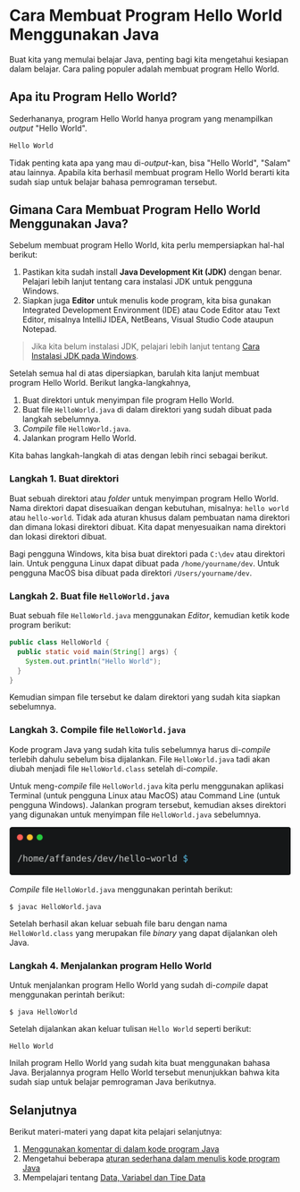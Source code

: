 # Cara Membuat Program Hello World Menggunakan Java

Buat kita yang memulai belajar Java, penting bagi kita mengetahui kesiapan dalam belajar. Cara paling populer adalah membuat program Hello World.

## Apa itu Program Hello World?

Sederhananya, program Hello World hanya program yang menampilkan *output* "Hello World".

```java
Hello World
```

Tidak penting kata apa yang mau di-*output*-kan, bisa "Hello World", "Salam" atau lainnya. Apabila kita berhasil membuat program Hello World berarti kita sudah siap untuk belajar bahasa pemrograman tersebut.

## Gimana Cara Membuat Program Hello World Menggunakan Java?

Sebelum membuat program Hello World, kita perlu mempersiapkan hal-hal berikut:
1. Pastikan kita sudah install **Java Development Kit (JDK)** dengan benar. Pelajari lebih lanjut tentang cara instalasi JDK untuk pengguna Windows.
2. Siapkan juga **Editor** untuk menulis kode program, kita bisa gunakan Integrated Development Environment (IDE) atau Code Editor atau Text Editor, misalnya IntelliJ IDEA, NetBeans, Visual Studio Code ataupun Notepad.

> Jika kita belum instalasi JDK, pelajari lebih lanjut tentang [Cara Instalasi JDK pada Windows](02-cara-instalasi-jdk-pada-windows.md). 

Setelah semua hal di atas dipersiapkan, barulah kita lanjut membuat program Hello World. Berikut langka-langkahnya,
1. Buat direktori untuk menyimpan file program Hello World.
2. Buat file `HelloWorld.java` di dalam direktori yang sudah dibuat pada langkah sebelumnya.
3. *Compile* file `HelloWorld.java`.
4. Jalankan program Hello World.

Kita bahas langkah-langkah di atas dengan lebih rinci sebagai berikut.

### Langkah 1. Buat direktori

Buat sebuah direktori atau *folder* untuk menyimpan program Hello World. Nama direktori dapat disesuaikan dengan kebutuhan, misalnya: `hello world` atau `hello-world`. Tidak ada aturan khusus dalam pembuatan nama direktori dan dimana lokasi direktori dibuat. Kita dapat menyesuaikan nama direktori dan lokasi direktori dibuat.

Bagi pengguna Windows, kita bisa buat direktori pada `C:\dev` atau direktori lain. Untuk pengguna Linux dapat dibuat pada `/home/yourname/dev`. Untuk pengguna MacOS bisa dibuat pada direktori `/Users/yourname/dev`.

### Langkah 2. Buat file `HelloWorld.java`

Buat sebuah file `HelloWorld.java` menggunakan *Editor*, kemudian ketik kode program berikut:

```java
public class HelloWorld {
  public static void main(String[] args) {
    System.out.println("Hello World");
  }
}
```

Kemudian simpan file tersebut ke dalam direktori yang sudah kita siapkan sebelumnya.

### Langkah 3. Compile file `HelloWorld.java`

Kode program Java yang sudah kita tulis sebelumnya harus di-*compile* terlebih dahulu sebelum bisa dijalankan. File `HelloWorld.java` tadi akan diubah menjadi file `HelloWorld.class` setelah di-*compile*.

Untuk meng-*compile* file `HelloWorld.java` kita perlu menggunakan aplikasi Terminal (untuk pengguna Linux atau MacOS) atau Command Line (untuk pengguna Windows). Jalankan program tersebut, kemudian akses direktori yang digunakan untuk menyimpan file `HelloWorld.java` sebelumnya.

![Akses direktori menggunakan Terminal](aset/carbon-cli-open-terminal.png)

*Compile* file `HelloWorld.java` menggunakan perintah berikut:

```shell
$ javac HelloWorld.java
```

Setelah berhasil akan keluar sebuah file baru dengan nama `HelloWorld.class` yang merupakan file *binary* yang dapat dijalankan oleh Java.

### Langkah 4. Menjalankan program Hello World

Untuk menjalankan program Hello World yang sudah di-*compile* dapat menggunakan perintah berikut:

```shell
$ java HelloWorld
```

Setelah dijalankan akan keluar tulisan `Hello World` seperti berikut:

```shell
Hello World
```

Inilah program Hello World yang sudah kita buat menggunakan bahasa Java. Berjalannya program Hello World tersebut menunjukkan bahwa kita sudah siap untuk belajar pemrograman Java berikutnya.

## Selanjutnya

Berikut materi-materi yang dapat kita pelajari selanjutnya:
1. [Menggunakan komentar di dalam kode program Java](06-apa-itu-komentar-pada-java.md)
2. Mengetahui beberapa [aturan sederhana dalam menulis kode program Java](07-3-aturan-wajib-diketahui-saat-menulis-program-java.md)
3. Mempelajari tentang [Data, Variabel dan Tipe Data](01-kenalan-dengan-variabel-dan-tipe-data-pada-java.md)
